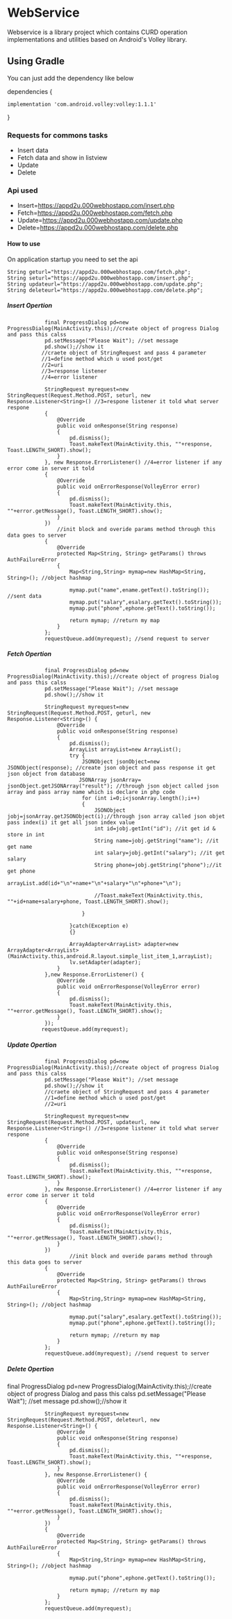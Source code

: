 # WebService
Webservice is a library project which contains CURD operation implementations and utilities based on Android's Volley library.

## Using Gradle
You can just add the dependency like below

dependencies {
   
    implementation 'com.android.volley:volley:1.1.1'

}

### Requests for commons tasks
* Insert data
* Fetch data and show in listview
* Update
* Delete


### Api used

* Insert=https://appd2u.000webhostapp.com/insert.php
* Fetch=https://appd2u.000webhostapp.com/fetch.php
* Update=https://appd2u.000webhostapp.com/update.php
* Delete=https://appd2u.000webhostapp.com/delete.php


#### How to use

On application startup you need to set the api

    String geturl="https://appd2u.000webhostapp.com/fetch.php";
    String seturl="https://appd2u.000webhostapp.com/insert.php";
    String updateurl="https://appd2u.000webhostapp.com/update.php";
    String deleteurl="https://appd2u.000webhostapp.com/delete.php";
    
##### Insert Opertion


                final ProgressDialog pd=new ProgressDialog(MainActivity.this);//create object of progress Dialog and pass this calss
                pd.setMessage("Please Wait"); //set message
                pd.show();//show it
               //craete object of StringRequest and pass 4 parameter
               //1=define method which u used post/get
               //2=uri
               //3=response listener
               //4=error listener

                StringRequest myrequest=new StringRequest(Request.Method.POST, seturl, new Response.Listener<String>() //3=respone listener it told what server respone
                {
                    @Override
                    public void onResponse(String response)
                    {
                        pd.dismiss();
                        Toast.makeText(MainActivity.this, ""+response, Toast.LENGTH_SHORT).show();
                    }
                }, new Response.ErrorListener() //4=error listener if any error come in server it told
                {
                    @Override
                    public void onErrorResponse(VolleyError error)
                    {
                        pd.dismiss();
                        Toast.makeText(MainActivity.this, ""+error.getMessage(), Toast.LENGTH_SHORT).show();
                    }
                })
                    //init block and overide params method through this data goes to server
                {
                    @Override
                    protected Map<String, String> getParams() throws AuthFailureError
                    {
                        Map<String,String> mymap=new HashMap<String, String>(); //object hashmap

                        mymap.put("name",ename.getText().toString()); //sent data
                        mymap.put("salary",esalary.getText().toString());
                        mymap.put("phone",ephone.getText().toString());

                        return mymap; //return my map
                    }
                };
                requestQueue.add(myrequest); //send request to server
            
            
            
##### Fetch Opertion


                final ProgressDialog pd=new ProgressDialog(MainActivity.this);//create object of progress Dialog and pass this calss
                pd.setMessage("Please Wait"); //set message
                pd.show();//show it

                StringRequest myrequest=new StringRequest(Request.Method.POST, geturl, new Response.Listener<String>() {
                    @Override
                    public void onResponse(String response)
                    {
                        pd.dismiss();
                        ArrayList arrayList=new ArrayList();
                        try {
                            JSONObject jsonObject=new JSONObject(response); //create json object and pass response it get json object from database
                           JSONArray jsonArray= jsonObject.getJSONArray("result"); //through json object called json array and pass array name which is declare in php code
                            for (int i=0;i<jsonArray.length();i++)
                            {
                                JSONObject jobj=jsonArray.getJSONObject(i);//through json array called json objet pass index(i) it get all json index value
                                int id=jobj.getInt("id"); //it get id & store in int
                                String name=jobj.getString("name"); //it get name
                                int salary=jobj.getInt("salary"); //it get salary
                                String phone=jobj.getString("phone");//it get phone
                                arrayList.add(id+"\n"+name+"\n"+salary+"\n"+phone+"\n");

                                //Toast.makeText(MainActivity.this, ""+id+name+salary+phone, Toast.LENGTH_SHORT).show();

                            }

                        }catch(Exception e)
                        {}

                        ArrayAdapter<ArrayList> adapter=new ArrayAdapter<ArrayList>(MainActivity.this,android.R.layout.simple_list_item_1,arrayList);
                        lv.setAdapter(adapter);
                    }
                },new Response.ErrorListener() {
                    @Override
                    public void onErrorResponse(VolleyError error)
                    {
                        pd.dismiss();
                        Toast.makeText(MainActivity.this, ""+error.getMessage(), Toast.LENGTH_SHORT).show();
                    }
                });
               requestQueue.add(myrequest);
            
            
            
 ##### Update Opertion
 
 
                final ProgressDialog pd=new ProgressDialog(MainActivity.this);//create object of progress Dialog and pass this calss
                pd.setMessage("Please Wait"); //set message
                pd.show();//show it
                //craete object of StringRequest and pass 4 parameter
                //1=define method which u used post/get
                //2=uri

                StringRequest myrequest=new StringRequest(Request.Method.POST, updateurl, new Response.Listener<String>() //3=respone listener it told what server respone
                {
                    @Override
                    public void onResponse(String response)
                    {
                        pd.dismiss();
                        Toast.makeText(MainActivity.this, ""+response, Toast.LENGTH_SHORT).show();
                    }
                }, new Response.ErrorListener() //4=error listener if any error come in server it told
                {
                    @Override
                    public void onErrorResponse(VolleyError error)
                    {
                        pd.dismiss();
                        Toast.makeText(MainActivity.this, ""+error.getMessage(), Toast.LENGTH_SHORT).show();
                    }
                })
                        //init block and overide params method through this data goes to server
                {
                    @Override
                    protected Map<String, String> getParams() throws AuthFailureError
                    {
                        Map<String,String> mymap=new HashMap<String, String>(); //object hashmap

                        mymap.put("salary",esalary.getText().toString());
                        mymap.put("phone",ephone.getText().toString());

                        return mymap; //return my map
                    }
                };
                requestQueue.add(myrequest); //send request to server


##### Delete Opertion

final ProgressDialog pd=new ProgressDialog(MainActivity.this);//create object of progress Dialog and pass this calss
                pd.setMessage("Please Wait"); //set message
                pd.show();//show it

                StringRequest myrequest=new StringRequest(Request.Method.POST, deleteurl, new Response.Listener<String>() {
                    @Override
                    public void onResponse(String response)
                    {
                        pd.dismiss();
                        Toast.makeText(MainActivity.this, ""+response, Toast.LENGTH_SHORT).show();
                    }
                }, new Response.ErrorListener() {
                    @Override
                    public void onErrorResponse(VolleyError error)
                    {
                        pd.dismiss();
                        Toast.makeText(MainActivity.this, ""+error.getMessage(), Toast.LENGTH_SHORT).show();
                    }
                })
                {
                    @Override
                    protected Map<String, String> getParams() throws AuthFailureError
                    {
                        Map<String,String> mymap=new HashMap<String, String>(); //object hashmap

                        mymap.put("phone",ephone.getText().toString());

                        return mymap; //return my map
                    }
                };
                requestQueue.add(myrequest);

